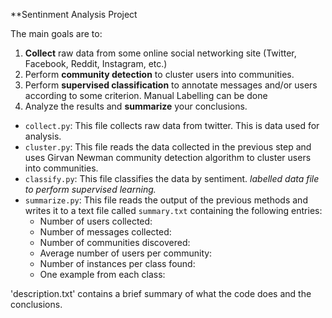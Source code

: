 **Sentinment Analysis Project

The main goals are to:
1. **Collect** raw data from some online social networking site (Twitter, Facebook, Reddit, Instagram, etc.)
2. Perform **community detection** to cluster users into communities.
3. Perform **supervised classification** to annotate messages and/or users according to some criterion. Manual Labelling can be done
4. Analyze the results and **summarize** your conclusions.

- `collect.py`: This file collects raw data from twitter. This is data used for analysis. 
- `cluster.py`: This file reads the data collected in the previous step and uses Girvan Newman community detection algorithm to cluster users into communities.
- `classify.py`: This file classifies the data by sentiment. *labelled data file to perform supervised learning.*
- `summarize.py`: This file reads the output of the previous methods and writes it to a text file called `summary.txt` containing the following entries:
  - Number of users collected:
  - Number of messages collected:
  - Number of communities discovered:
  - Average number of users per community:
  - Number of instances per class found:
  - One example from each class:

'description.txt' contains a brief summary of what the code does and the conclusions.
